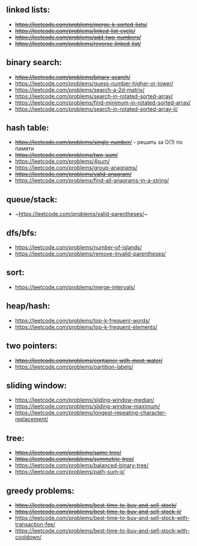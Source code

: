 ## linked lists:
* ~~https://leetcode.com/problems/merge-k-sorted-lists/~~
* ~~https://leetcode.com/problems/linked-list-cycle/~~
* ~~https://leetcode.com/problems/add-two-numbers/~~
* ~~https://leetcode.com/problems/reverse-linked-list/~~
 
## binary search:
* ~~https://leetcode.com/problems/binary-search/~~
* https://leetcode.com/problems/guess-number-higher-or-lower/
* https://leetcode.com/problems/search-a-2d-matrix/
* https://leetcode.com/problems/search-in-rotated-sorted-array/
* https://leetcode.com/problems/find-minimum-in-rotated-sorted-array/
* https://leetcode.com/problems/search-in-rotated-sorted-array-ii/
 
## hash table:
* ~~https://leetcode.com/problems/single-number/~~ - решить за O(1) по памяти
* ~~https://leetcode.com/problems/two-sum/~~
* https://leetcode.com/problems/4sum/
* https://leetcode.com/problems/group-anagrams/
* ~~https://leetcode.com/problems/valid-anagram/~~
* https://leetcode.com/problems/find-all-anagrams-in-a-string/

## queue/stack:
* ~https://leetcode.com/problems/valid-parentheses/~

## dfs/bfs:
* https://leetcode.com/problems/number-of-islands/
* https://leetcode.com/problems/remove-invalid-parentheses/
 
## sort:
* https://leetcode.com/problems/merge-intervals/
 
## heap/hash:
* https://leetcode.com/problems/top-k-frequent-words/
* https://leetcode.com/problems/top-k-frequent-elements/
 
## two pointers:
* ~~https://leetcode.com/problems/container-with-most-water/~~
* https://leetcode.com/problems/partition-labels/
 
## sliding window:
* https://leetcode.com/problems/sliding-window-median/
* https://leetcode.com/problems/sliding-window-maximum/
* https://leetcode.com/problems/longest-repeating-character-replacement/
 
## tree:
* ~~https://leetcode.com/problems/same-tree/~~
* ~~https://leetcode.com/problems/symmetric-tree/~~
* https://leetcode.com/problems/balanced-binary-tree/
* https://leetcode.com/problems/path-sum-ii/
 
## greedy problems:
* ~~https://leetcode.com/problems/best-time-to-buy-and-sell-stock/~~
* ~~https://leetcode.com/problems/best-time-to-buy-and-sell-stock-ii/~~
* https://leetcode.com/problems/best-time-to-buy-and-sell-stock-with-transaction-fee/
* https://leetcode.com/problems/best-time-to-buy-and-sell-stock-with-cooldown/
